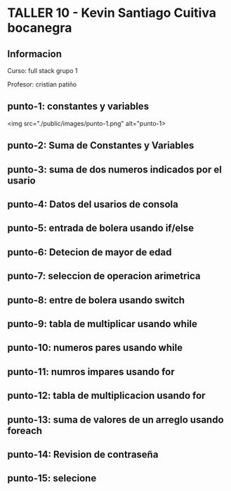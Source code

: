 <H1>TALLER 10 - Kevin Santiago Cuitiva bocanegra</H1>

<h2>Informacion</h2>
<p>Curso: full stack grupo 1</p>
<p>Profesor: cristian patiño</p>


<h2>punto-1: constantes y variables</h2>

 <img src="./public/images/punto-1.png" alt="punto-1></img>

<h2>punto-2: Suma de Constantes y Variables</h2>



<h2>punto-3: suma de dos numeros indicados por el usario</h2>

<a href="./public/images/punto-3.png"></a>

<h2>punto-4: Datos del usarios de consola</h2>

<a href="./public/images/punto-4.png"></a>

<h2>punto-5: entrada de bolera usando if/else</h2>

<a href="./public/images/punto-5.png"></a>

<h2>punto-6: Detecion de mayor de edad</h2>

<a href="./public/images/punto-6.png"></a>

<h2>punto-7: seleccion de operacion arimetrica</h2>

<a href="./public/images/punto-7.png"></a>

<h2>punto-8: entre de bolera usando switch</h2>

<a href="./public/images/punto-8.png"></a>

<h2>punto-9: tabla de multiplicar usando while</h2>

<a href="./public/images/punto-9.png"></a>

<h2>punto-10: numeros pares usando while</h2>

<a href="./public/images/punto-10.png"></a>

<h2>punto-11: numros impares usando for</h2>

<a href="./public/images/punto-11.png"></a>

<h2>punto-12: tabla de multiplicacion usando for</h2>

<a href="./public/images/punto-12.png"></a>

<h2>punto-13: suma de valores de un arreglo usando foreach</h2>

<a href="./public/images/punto-13.png"></a>

<h2>punto-14: Revision de contraseña</h2>

<a href="./public/images/punto-14.png"></a>
<a href="./public/images/punto-14.1.png"></a>

<h2>punto-15: selecione </h2>

<a href="./public/images/punto-15.png"></a>
<a href="./public/images/punto-15.1.png"></a>